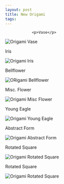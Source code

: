 ```yaml
---
layout: post
title: New Origami
tags:
---
```



                <p>Vase</p>
<img alt="Origami Vase" id="image286" src="/uploads/vase1.jpg" />
<p>Iris</p>
<img alt="Origami Iris" id="image532" src="/uploads/flower21.jpg" />
<p>Bellflower</p>
<img alt="ORigami Bellflower" id="image533" src="/uploads/flower12.jpg" />
<p>Misc. Flower</p>
<img alt="Origami Misc Flower" id="image534" src="/uploads/flower31.jpg" />
<p>Young Eagle</p>
<img alt="Origami Young Eagle" id="image531" src="/uploads/eagle2.jpg" />
<p>Abstract Form</p>
<img alt="Origami Abstract Form" id="image535" src="/uploads/form021.jpg" />
<p>Rotated Square</p>
<img alt="Origami Rotated Square" id="image536" src="/uploads/square11.jpg" />
<p>Rotated Square</p>
<img alt="Origami Rotated Square" id="image537" src="/uploads/square21.jpg" />
